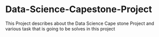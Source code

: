 # Data-Science-Capestone-Project
This Project describes about the Data Science Cape stone Project and various task that is going to be solves in this project
